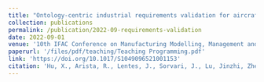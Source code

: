 ```yaml
---
title: "Ontology-centric industrial requirements validation for aircraft assembly system design"
collection: publications
permalink: /publication/2022-09-requirements-validation
date: 2022-09-01
venue: '10th IFAC Conference on Manufacturing Modelling, Management and Control - IFAC MIM 2022'
paperurl: '/files/pdf/teaching/Teaching Programming.pdf'
link: 'https://doi.org/10.1017/S1049096521001153'
citation: 'Hu, X., Arista, R., Lentes, J., Sorvari, J., Lu, Jinzhi, Zheng, X., Sorvari, J., Ubis, F. & Kiritsis, D. (2022). &quot;Ontology-centric industrial requirements validation for aircraft assembly system design.&quot; <i>IFAC-PapersOnLine</i> in press'
---
```


